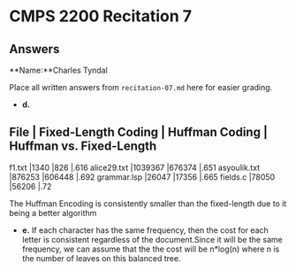 # CMPS 2200 Recitation 7
## Answers

**Name:**Charles Tyndal



Place all written answers from `recitation-07.md` here for easier grading.



- **d.**

File | Fixed-Length Coding | Huffman Coding | Huffman vs. Fixed-Length
----------------------------------------------------------------------
f1.txt    |1340                     |826                |.616
alice29.txt    |1039367                     |676374                |.651
asyoulik.txt    |876253                     |606448                |.692
grammar.lsp    |26047                     |17356                |.665
fields.c    |78050                     |56206                |.72

The Huffman Encoding is consistently smaller than the fixed-length due to it being a better algorithm


- **e.**
  If each character has the same frequency, then the cost for each letter is consistent regardless of the document.Since it will be the same frequency, we can assume that the the cost will be n*log(n) where n is the number of leaves on this balanced tree.

